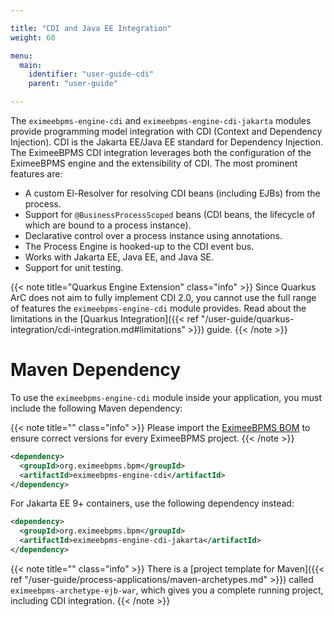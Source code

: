 ```yaml
---

title: "CDI and Java EE Integration"
weight: 60

menu:
  main:
    identifier: "user-guide-cdi"
    parent: "user-guide"

---
```


The `eximeebpms-engine-cdi` and `eximeebpms-engine-cdi-jakarta` modules provide programming model integration with CDI (Context and Dependency Injection).
CDI is the Jakarta EE/Java EE standard for Dependency Injection. The EximeeBPMS CDI integration leverages both the configuration of the EximeeBPMS engine
and the extensibility of CDI. The most prominent features are:

 * A custom El-Resolver for resolving CDI beans (including EJBs) from the process.
 * Support for `@BusinessProcessScoped` beans (CDI beans, the lifecycle of which are bound to a process instance).
 * Declarative control over a process instance using annotations.
 * The Process Engine is hooked-up to the CDI event bus.
 * Works with Jakarta EE, Java EE, and Java SE.
 * Support for unit testing.

{{< note title="Quarkus Engine Extension" class="info" >}}
Since Quarkus ArC does not aim to fully implement CDI 2.0, you cannot use the full range of features the `eximeebpms-engine-cdi` module provides.
Read about the limitations in the [Quarkus Integration]({{< ref "/user-guide/quarkus-integration/cdi-integration.md#limitations" >}}) guide.
{{< /note >}}

# Maven Dependency

To use the `eximeebpms-engine-cdi` module inside your application, you must include the following Maven dependency:

{{< note title="" class="info" >}}
  Please import the [EximeeBPMS BOM](/get-started/apache-maven/) to ensure correct versions for every EximeeBPMS project.
{{< /note >}}

```xml
<dependency>
  <groupId>org.eximeebpms.bpm</groupId>
  <artifactId>eximeebpms-engine-cdi</artifactId>
</dependency>
```

For Jakarta EE 9+ containers, use the following dependency instead:

```xml
<dependency>
  <groupId>org.eximeebpms.bpm</groupId>
  <artifactId>eximeebpms-engine-cdi-jakarta</artifactId>
</dependency>
```

{{< note title="" class="info" >}}
  There is a [project template for Maven]({{< ref "/user-guide/process-applications/maven-archetypes.md" >}}) called `eximeebpms-archetype-ejb-war`, which gives you a complete running project, including CDI integration.
{{< /note >}}
